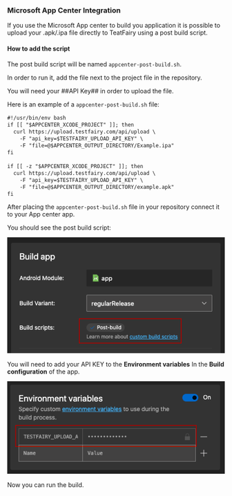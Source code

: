 ### Microsoft App Center Integration


If you use the Microsoft App center to build you application it is possible to upload your .apk/.ipa file directly to  TeatFairy using a post build script.

#### How to add the script


The post build script will be named `appcenter-post-build.sh`.

In order to run it, add the file next to the project file in the repository.

You will need your ##API Key## in order to upload the file.


Here is an example of a `appcenter-post-build.sh` file:

```
#!/usr/bin/env bash
if [[ "$APPCENTER_XCODE_PROJECT" ]]; then
  curl https://upload.testfairy.com/api/upload \
    -F "api_key=$TESTFAIRY_UPLOAD_API_KEY" \
    -F "file=@$APPCENTER_OUTPUT_DIRECTORY/Example.ipa" 
fi

if [[ -z "$APPCENTER_XCODE_PROJECT" ]]; then
  curl https://upload.testfairy.com/api/upload \
    -F "api_key=$TESTFAIRY_UPLOAD_API_KEY" \
    -F "file=@$APPCENTER_OUTPUT_DIRECTORY/example.apk"
fi
```

After placing the `appcenter-post-build.sh` file in your repository connect it to your App center app.


You should see the post build script:


![](/img/continuous-integration/appcntr-1.png)


You will need to add your API KEY to the __Environment variables__ In the __Build configuration__ of the app.


![](/img/continuous-integration/appcntr-2.png)


Now you can run the build.
